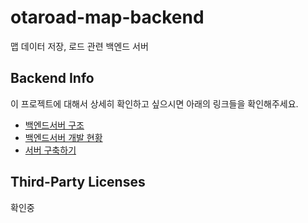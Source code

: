 # otaroad-map-backend
맵 데이터 저장, 로드 관련 백엔드 서버

## Backend Info
이 프로젝트에 대해서 상세히 확인하고 싶으시면 아래의 링크들을 확인해주세요.  
* [백엔드서버 구조](https://github.com/studio-yakiguri/subculture-map-backend/wiki/구조)  
* [백엔드서버 개발 현황](https://github.com/orgs/studio-yakiguri/projects/2/views/1) 
* [서버 구축하기](https://github.com/studio-yakiguri/subculture-map-backend/wiki/서버-실행-하기)

## Third-Party Licenses
확인중
